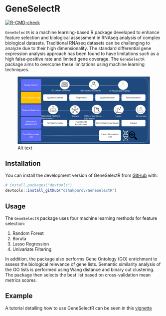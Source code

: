 
<!-- README.md is generated from README.Rmd. Please edit that file -->

# GeneSelectR

<!-- badges: start -->

[![R-CMD-check](https://github.com/dzhakparov/GeneSelectR/actions/workflows/R-CMD-check.yaml/badge.svg)](https://github.com/dzhakparov/GeneSelectR/actions/workflows/R-CMD-check.yaml)
<!-- badges: end -->

`GeneSelectR` is a machine learning-based R package developed to enhance
feature selection and biological assessment in RNAseq analysis of
complex biological datasets. Traditional RNAseq datasets can be
challenging to analyze due to their high dimensionality. The standard
differential gene expression analysis approach has been found to have
limitations such as a high false-positive rate and limited gene
coverage. The `GeneSelectR` package aims to overcome these limitations
using machine learning techniques.

<figure>
<img src="./vignettes/images/package-scheme.png" alt="Alt text" />
<figcaption aria-hidden="true">Alt text</figcaption>
</figure>

## Installation

You can install the development version of GeneSelectR from
[GitHub](https://github.com/) with:

``` r
# install.packages("devtools")
devtools::install_github("dzhakparov/GeneSelectR")
```

## Usage

The `GeneSelectR` package uses four machine learning methods for feature
selection:

1.  Random Forest
2.  Boruta
3.  Lasso Regression
4.  Univariate Filtering

In addition, the package also performs Gene Ontology (GO) enrichment to
assess the biological relevance of gene lists. Semantic similarity
analysis of the GO lists is performed using Wang distance and binary cut
clustering. The package then selects the best list based on
cross-validation mean metrics scores.

## Example

A tutorial detailing how to use GeneSelectR can be seen in this
[vignette](https://dzhakparov.github.io/GeneSelectR/doc/example.html)
